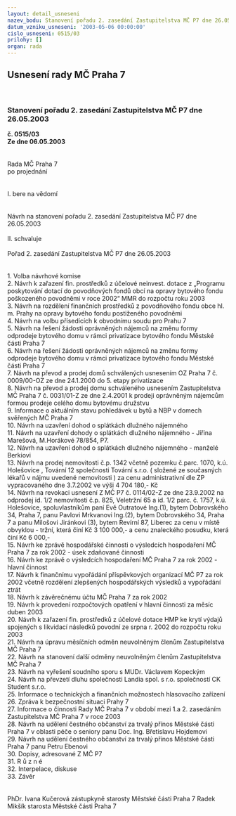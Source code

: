 ```yaml
---
layout: detail_usneseni
nazev_bodu: Stanovení pořadu 2. zasedání Zastupitelstva MČ P7 dne 26.05.2003
datum_vzniku_usneseni: '2003-05-06 00:00:00'
cislo_usneseni: 0515/03
prilohy: []
organ: rada
---
```

<div id="ucUsn_pList" class="usn">
	<span><h2>Usnesení rady MČ Praha 7 </h2>
<br></span><div class="standBody">
<span><h3>Stanovení pořadu 2. zasedání Zastupitelstva MČ P7 dne 26.05.2003</h3></span><div class="center">
		<strong>č. 0515/03</strong><br>
	</div>
<div class="center">
		<strong>Ze dne 06.05.2003</strong><br><br>
	</div>
<br>Rada MČ Praha 7<br>po projednání<br><br><br>I.	bere na vědomí<br><br> <br>Návrh na stanovení pořadu 2. zasedání Zastupitelstva MČ P7 dne 26.05.2003<br><br>II.	schvaluje <br><br>Pořad 2. zasedání Zastupitelstva MČ P7 dne 26.05.2003<br><br><br>1.	Volba návrhové komise<br>2.	Návrh k zařazení fin. prostředků z účelové neinvest. dotace z „Programu poskytování dotací do povodňových fondů obcí na opravy bytového fondu poškozeného povodněmi v roce 2002“ MMR do rozpočtu roku 2003<br>3.	Návrh na rozdělení finančních prostředků z povodňového fondu obce hl. m. Prahy na opravy bytového fondu postiženého povodněmi   <br>4.	Návrh na volbu přísedících k obvodnímu soudu pro Prahu 7<br>5.	Návrh na řešení žádosti oprávněných nájemců na změnu formy odprodeje bytového domu v rámci privatizace bytového fondu Městské části Praha 7<br>6.	Návrh na řešení žádosti oprávněných nájemců na změnu formy odprodeje bytového domu v rámci privatizace bytového fondu Městské části Praha 7<br>7.	Návrh na převod a prodej domů schválených usnesením OZ Praha 7 č. 0009/00-OZ ze dne 24.1.2000 do 5. etapy privatizace<br>8.	Návrh na převod a prodej domu schváleného usnesením Zastupitelstva MČ Praha 7 č. 0031/01-Z ze dne 2.4.2001 k prodeji oprávněným nájemcům formou prodeje celého domu bytovému družstvu<br>9.	Informace o aktuálním stavu pohledávek u bytů a NBP v domech svěřených MČ Praha 7<br>10.	Návrh na uzavření dohod o splátkách dlužného nájemného<br>11.	Návrh na uzavření dohody o splátkách dlužného nájemného - Jiřina Marešová, M.Horákové 78/854, P7.<br>12.	Návrh na uzavření dohod o splátkách dlužného nájemného - manželé Berkiovi <br>13.	Návrh na prodej nemovitosti č.p. 1342 včetně pozemku č.parc. 1070, k.ú. Holešovice , Tovární 12 společnosti Tovární s.r.o. ( složené ze současných lékařů v nájmu uvedené nemovitosti ) za cenu administrativní dle ZP vypracovaného dne 3.7.2002 ve výši 4 704 180,- Kč<br>14.	Návrh na revokaci usnesení Z MČ P7 č. 0114/02-Z ze dne 23.9.2002 na odprodej id. 1/2 nemovitosti č.p. 825, Veletržní 65 a id. 1/2 parc. č. 1757, k.ú. Holešovice, spoluvlastníkům paní Evě Outratové Ing.(1), bytem Dobrovského 34,  Praha 7, panu Pavlovi Mrkvanovi Ing.(2), bytem Dobrovského 34, Praha 7 a panu Milošovi Jiránkovi (3), bytem Revírní 87, Liberec  za cenu v místě obvyklou - tržní, která činí Kč  3 100 000,- a cenu znaleckého posudku, která činí Kč 6 000,-<br>15.	Návrh ke zprávě hospodářské činnosti o výsledcích hospodaření MČ Praha 7 za rok 2002 - úsek zdaňované činnosti<br>16.	Návrh ke zprávě o výsledcích hospodaření MČ Praha 7 za rok 2002 - hlavní činnost<br>17.	Návrh k finančnímu vypořádání příspěvkových organizací MČ P7 za rok 2002 včetně rozdělení zlepšených hospodářských výsledků a vypořádání ztrát<br>18.	Návrh k závěrečnému účtu MČ Praha 7 za rok 2002<br>19.	Návrh k provedení rozpočtových opatření v hlavní činnosti za měsíc duben 2003<br>20.	Návrh k zařazení fin. prostředků z účelové dotace HMP ke krytí výdajů spojených s likvidací následků povodní ze srpna r. 2002 do rozpočtu roku 2003<br>21.	Návrh na úpravu měsíčních odměn neuvolněným členům Zastupitelstva MČ Praha 7<br>22.	Návrh na stanovení další odměny neuvolněným členům Zastupitelstva MČ Praha 7<br>23.	Návrh na vyřešení soudního sporu s MUDr. Václavem Kopeckým <br>24.	Návrh na převzetí dluhu společnosti Landia spol. s r.o. společností CK Student s.r.o.<br>25.	Informace o technických a finančních možnostech hlasovacího zařízení<br>26.	Zpráva k bezpečnostní situaci Prahy 7<br>27.	Informace o činnosti Rady MČ Praha 7 v období mezi 1.a 2. zasedáním Zastupitelstva MČ Praha 7 v roce 2003<br>28.	Návrh na udělení čestného občanství za trvalý přínos Městské části Praha 7 v oblasti péče o seniory panu Doc. Ing. Břetislavu Hojdemovi<br>29.	Návrh na udělení čestného občanství za trvalý přínos Městské části Praha 7 panu Petru Ebenovi<br>30.	Dopisy, adresované Z MČ P7<br>31.	R ů z n é<br>32.	Interpelace, diskuse <br>33.	Závěr <br>	<br>	<br>PhDr. Ivana Kučerová zástupkyně starosty Městské části Praha 7	 Radek Mikšík starosta Městské části Praha 7<br>	<br><br>
</div>
</div>
